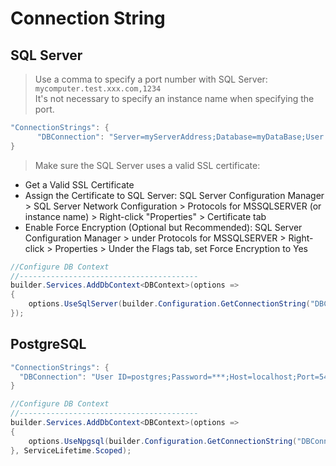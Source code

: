 # Connection String

## SQL Server
> Use a comma to specify a port number with SQL Server: `mycomputer.test.xxx.com,1234`  
It's not necessary to specify an instance name when specifying the port.    

``` cs title="AppSettings"
"ConnectionStrings": {
      "DBConnection": "Server=myServerAddress;Database=myDataBase;User Id=myUsername;Password=myPassword;Encrypt=True;TrustServerCertificate=False;"
}
```
>  Make sure the SQL Server uses a valid SSL certificate:
*  Get a Valid SSL Certificate
*  Assign the Certificate to SQL Server:  SQL Server Configuration Manager > SQL Server Network Configuration > Protocols for MSSQLSERVER (or instance name) > Right-click "Properties" > Certificate tab
*  Enable Force Encryption (Optional but Recommended):  SQL Server Configuration Manager > under Protocols for MSSQLSERVER > Right-click > Properties > Under the Flags tab, set Force Encryption to Yes

``` cs title="Program.cs"
//Configure DB Context
//----------------------------------------
builder.Services.AddDbContext<DBContext>(options =>
{
    options.UseSqlServer(builder.Configuration.GetConnectionString("DBConnection"));
});
```

## PostgreSQL

``` cs title="AppSettings"
"ConnectionStrings": {
  "DBConnection": "User ID=postgres;Password=***;Host=localhost;Port=5432;Database=DB1;Pooling=true;"
}
```
``` cs title="Program.cs"
//Configure DB Context
//----------------------------------------
builder.Services.AddDbContext<DBContext>(options =>
{
    options.UseNpgsql(builder.Configuration.GetConnectionString("DBConnection"));
}, ServiceLifetime.Scoped);
```

